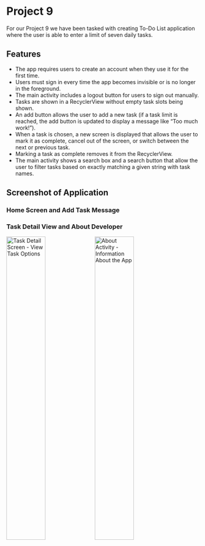 # Project 9

For our Project 9 we have been tasked with creating To-Do List application where the user is able to enter a limit of seven daily tasks.

## Features

- The app requires users to create an account when they use it for the first time.
- Users must sign in every time the app becomes invisible or is no longer in the foreground.
- The main activity includes a logout button for users to sign out manually.
- Tasks are shown in a RecyclerView without empty task slots being shown.
- An add button allows the user to add a new task (if a task limit is reached, the add button is updated to display a message like “Too much work!”).
- When a task is chosen, a new screen is displayed that allows the user to mark it as complete, cancel out of the screen, or switch between the next or previous task.
- Marking a task as complete removes it from the RecyclerView.
- The main activity shows a search box and a search button that allow the user to filter tasks based on exactly matching a given string with task names.

## Screenshot of Application

### Home Screen and Add Task Message


### Task Detail View and About Developer
<p float="left">
    <img src="https://github.com/user-attachments/assets/230c9257-1828-429d-be7b-c3698a23fc07" alt="Task Detail Screen - View Task Options" width="45%" />
    <img src="https://github.com/user-attachments/assets/006c5fd7-2d5c-4ef6-b2bc-4c8e5108ea9b" alt="About Activity - Information About the App" width="45%" />
</p>
